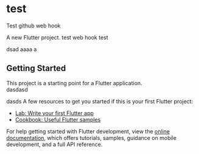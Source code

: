 # test
Test github web hook

A new Flutter project.
test web hook
test

dsad
aaaa
a

## Getting Started

This project is a starting point for a Flutter application.\
dasdasd

dasds
A few resources to get you started if this is your first Flutter project:

- [Lab: Write your first Flutter app](https://docs.flutter.dev/get-started/codelab)
- [Cookbook: Useful Flutter samples](https://docs.flutter.dev/cookbook)

For help getting started with Flutter development, view the
[online documentation](https://docs.flutter.dev/), which offers tutorials,
samples, guidance on mobile development, and a full API reference.
